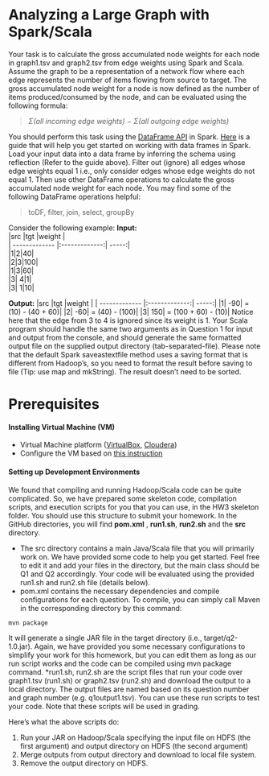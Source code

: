 # Analyzing a Large Graph with Spark/Scala

Your task is to calculate the gross accumulated node weights for each node in graph1.tsv and graph2.tsv from edge weights using Spark and Scala. Assume the graph to be a representation of a network flow where each edge represents the number of items flowing from source to target. The
gross accumulated node weight for a node is now defined as the number of items
produced/consumed by the node, and can be evaluated using the following formula:
>*Σ(all incoming edge weights) − Σ(all outgoing edge weights)*

You should perform this task using the [DataFrame API](https://spark.apache.org/docs/1.6.1/api/scala/index.html#org.apache.spark.sql.DataFrame) in Spark. [Here](https://spark.apache.org/docs/1.6.1/sql-programming-guide.html) is a guide that will help you get started on working with data frames in Spark.
Load your input data into a data frame by inferring the schema using reflection (Refer to the guide
above). Filter out (ignore) all edges whose edge weights equal 1 i.e., only consider edges whose edge weights do not equal 1. Then use other DataFrame operations to calculate the gross accumulated node weight for each node.
You may find some of the following DataFrame operations helpful:
>toDF, filter, join, select, groupBy  

Consider the following example:
**Input:**  
|src |tgt |weight  |  
| ------------- |:-------------:| -----:|  
|1|2|40|  
|2|3|100|  
|1|3|60|  
|3| 4|1|  
|3| 1|10|  

**Output:**
|src |tgt |weight  |
| ------------- |:-------------:| -----:|
|1| -90| = (10) - (40 + 60)|
|2| -60| = (40) - (100)|
|3| 150| = (100 + 60) - (10)|
Notice here that the edge from 3 to 4 is ignored since its weight is 1.
Your Scala program should handle the same two arguments as in Question 1 for input and output
from the console, and should generate the same formatted output file on the supplied output directory (tab-separated-file). Please note that the default Spark saveastextfile method uses a saving format that is different from Hadoop’s, so you need to format the result before saving to file (Tip: use map and mkString). The result doesn’t need to be sorted.

# Prerequisites
#### Installing Virtual Machine (VM)

  - Virtual Machine platform ([VirtualBox](www.virtualbox.com), [Cloudera](https://www.cloudera.com/downloads/quickstart_vms/5-8.html))
  - Configure the VM based on [this instruction](http://poloclub.gatech.edu/cse6242/2017spring/hw3/VMSetup.pdf)
#### Setting up Development Environments
We found that compiling and running Hadoop/Scala code can be quite complicated. So, we have prepared some skeleton code, compilation scripts, and execution scripts for you that you can use, in the HW3 skeleton folder. You should use this structure to submit your homework. In the GitHub directories, you will find **pom.xml** , **run1.sh**, **run2.sh** and the **src** directory.
* The src directory contains a main Java/Scala file that you will primarily work on. We have provided some code to help you get started. Feel free to edit it and add your files in the directory, but the main class should be Q1 and Q2 accordingly. Your code will be evaluated using the provided run1.sh and run2.sh file (details below).
* pom.xml contains the necessary dependencies and compile configurations for each
question. To compile, you can simply call Maven in the corresponding directory by this command:
```sh
mvn package
```
It will generate a single JAR file in the target directory (i.e., target/q2-1.0.jar). Again, we have provided you some necessary configurations to simplify your work for this homework, but you can edit them as long as our run script works and the code can be compiled using mvn package command.
*run1.sh, run2.sh are the script files that run your code over graph1.tsv (run1.sh) or graph2.tsv (run2.sh) and download the output to a local directory. The output files are named based on its question number and graph number (e.g. q1output1.tsv). You can use these run scripts to test your code. Note that these scripts will be used in grading.

Here’s what the above scripts do:
1. Run your JAR on Hadoop/Scala specifying the input file on HDFS (the first
argument) and output directory on HDFS (the second argument)
2. Merge outputs from output directory and download to local file system.
3. Remove the output directory on HDFS.
